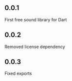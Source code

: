 ## 0.0.1

First free sound library for Dart

## 0.0.2

Removed license dependency

## 0.0.3

Fixed exports